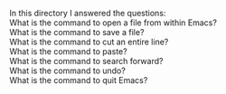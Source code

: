 In this directory I answered the questions:\
What is the command to open a file from within Emacs?\
What is the command to save a file?\
What is the command to cut an entire line?\
What is the command to paste?\
What is the command to search forward?\
What is the command to undo?\
What is the command to quit Emacs?
